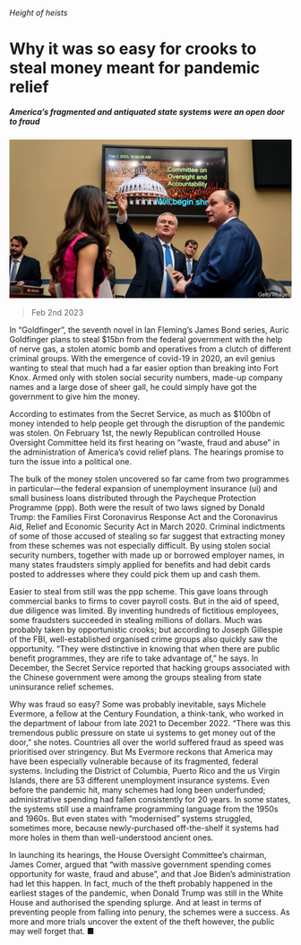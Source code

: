 ###### Height of heists

# Why it was so easy for crooks to steal money meant for pandemic relief 

##### America’s fragmented and antiquated state systems were an open door to fraud 

![image](images/20230204_USP501.jpg) 

> Feb 2nd 2023 

In “Goldfinger”, the seventh novel in Ian Fleming’s James Bond series, Auric Goldfinger plans to steal $15bn from the federal government with the help of nerve gas, a stolen atomic bomb and operatives from a clutch of different criminal groups. With the emergence of covid-19 in 2020, an evil genius wanting to steal that much had a far easier option than breaking into Fort Knox. Armed only with stolen social security numbers, made-up company names and a large dose of sheer gall, he could simply have got the government to give him the money.

According to estimates from the Secret Service, as much as $100bn of money intended to help people get through the disruption of the pandemic was stolen. On February 1st, the newly Republican controlled House Oversight Committee held its first hearing on “waste, fraud and abuse” in the administration of America’s covid relief plans. The hearings promise to turn the issue into a political one. 

The bulk of the money stolen uncovered so far came from two programmes in particular—the federal expansion of unemployment insurance (ui) and small business loans distributed through the Paycheque Protection Programme (ppp). Both were the result of two laws signed by Donald Trump: the Families First Coronavirus Response Act and the Coronavirus Aid, Relief and Economic Security Act in March 2020. Criminal indictments of some of those accused of stealing so far suggest that extracting money from these schemes was not especially difficult. By using stolen social security numbers, together with made up or borrowed employer names, in many states fraudsters simply applied for benefits and had debit cards posted to addresses where they could pick them up and cash them. 

Easier to steal from still was the ppp scheme. This gave loans through commercial banks to firms to cover payroll costs. But in the aid of speed, due diligence was limited. By inventing hundreds of fictitious employees, some fraudsters succeeded in stealing millions of dollars. Much was probably taken by opportunistic crooks; but according to Joseph Gillespie of the FBI, well-established organised crime groups also quickly saw the opportunity. “They were distinctive in knowing that when there are public benefit programmes, they are rife to take advantage of,” he says. In December, the Secret Service reported that hacking groups associated with the Chinese government were among the groups stealing from state uninsurance relief schemes. 

Why was fraud so easy? Some was probably inevitable, says Michele Evermore, a fellow at the Century Foundation, a think-tank, who worked in the department of labour from late 2021 to December 2022. “There was this tremendous public pressure on state ui systems to get money out of the door,” she notes. Countries all over the world suffered fraud as speed was prioritised over stringency. But Ms Evermore reckons that America may have been especially vulnerable because of its fragmented, federal systems. Including the District of Columbia, Puerto Rico and the us Virgin Islands, there are 53 different unemployment insurance systems. Even before the pandemic hit, many schemes had long been underfunded; administrative spending had fallen consistently for 20 years. In some states, the systems still use a mainframe programming language from the 1950s and 1960s. But even states with “modernised” systems struggled, sometimes more, because newly-purchased off-the-shelf it systems had more holes in them than well-understood ancient ones.

In launching its hearings, the House Oversight Committee’s chairman, James Comer, argued that “with massive government spending comes opportunity for waste, fraud and abuse”, and that Joe Biden’s administration had let this happen. In fact, much of the theft probably happened in the earliest stages of the pandemic, when Donald Trump was still in the White House and authorised the spending splurge. And at least in terms of preventing people from falling into penury, the schemes were a success. As more and more trials uncover the extent of the theft however, the public may well forget that. ■


